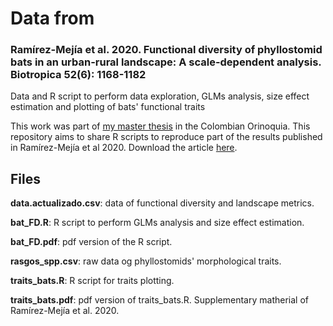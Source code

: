 # Data from


### Ramírez-Mejía et al. 2020. Functional diversity of phyllostomid bats in an urban-rural landscape: A scale-dependent analysis. Biotropica 52(6): 1168-1182

Data and R script to perform data exploration, GLMs analysis, size effect estimation and plotting of bats' functional traits

This work was part of [my master thesis](https://repository.javeriana.edu.co/handle/10554/34383) in the Colombian Orinoquia. This repository aims to share R scripts to reproduce part of the results published in Ramírez-Mejía et al 2020. Download the article [here](https://onlinelibrary.wiley.com/doi/abs/10.1111/btp.12816).

## Files 

**data.actualizado.csv**: data of functional diversity and landscape metrics.

**bat_FD.R**: R script to perform GLMs analysis and size effect estimation. 

**bat_FD.pdf**: pdf version of the R script.

**rasgos_spp.csv**: raw data og phyllostomids' morphological traits.

**traits_bats.R**: R script for traits plotting.

**traits_bats.pdf**: pdf version of traits_bats.R. Supplementary matherial of Ramírez-Mejía et al. 2020.